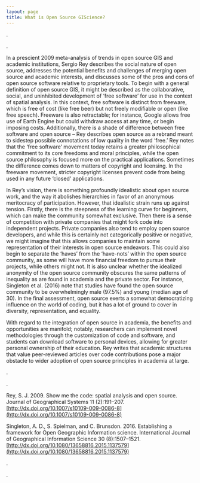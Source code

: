 ```yaml
---
layout: page
title: What is Open Source GIScience?
---
```


.

.


In a prescient 2009 meta-analysis of trends in open source GIS and academic institutions, Sergio Rey describes the social nature of open source, addresses the potential benefits and challenges of merging open source and academic interests, and discusses some of the pros and cons of open source software relative to proprietary tools. To begin with a general definition of open source GIS, it might be described as the collaborative, social, and uninhibited development of ‘free software’ for use in the context of spatial analysis. In this context, free software is distinct from freeware, which is free of cost (like free beer) but not freely modifiable or open (like free speech). Freeware is also retractable; for instance, Google allows free use of Earth Engine but could withdraw access at any time, or begin imposing costs. Additionally, there is a shade of difference between free software and open source – Rey describes open source as a rebrand meant to sidestep possible connotations of low quality in the word ‘free.’ Rey notes that the ‘free software’ movement today retains a greater philosophical commitment to its core freedoms and moral principles, while the open source philosophy is focused more on the practical applications. Sometimes the difference comes down to matters of copyright and licensing. In the freeware movement, stricter copyright licenses prevent code from being used in any future ‘closed’ applications.

In Rey’s vision, there is something profoundly idealistic about open source work, and the way it abolishes hierarchies in favor of an anonymous meritocracy of participation. However, that idealistic strain runs up against tension. Firstly, there is the steepness of the learning curve for beginners, which can make the community somewhat exclusive. Then there is a sense of competition with private companies that might fork code into independent projects. Private companies also tend to employ open source developers, and while this is certainly not categorically positive or negative, we might imagine that this allows companies to maintain some representation of their interests in open source endeavors. This could also begin to separate the ‘haves’ from the ‘have-nots’ within the open source community, as some will have more financial freedom to pursue their projects, while others might not. It is also unclear whether the idealized anonymity of the open source community obscures the same patterns of inequality as are found in academia and the private sector. For instance, Singleton et al. (2016) note that studies have found the open source community to be overwhelmingly male (97.5%) and young (median age of 30). In the final assessment, open source exerts a somewhat democratizing influence on the world of coding, but it has a lot of ground to cover in diversity, representation, and equality.

With regard to the integration of open source in academia, the benefits and opportunities are manifold; notably, researchers can implement novel methodologies through the customization of code and software, and students can download software to personal devices, allowing for greater personal ownership of their education. Rey writes that academic structures that value peer-reviewed articles over code contributions pose a major obstacle to wider adoption of open source principles in academia at large.



.

.




Rey, S. J. 2009. Show me the code: spatial analysis and open source. Journal of Geographical Systems 11 (2):191–207. [http://dx.doi.org/10.1007/s10109-009-0086-8](http://dx.doi.org/10.1007/s10109-009-0086-8)

Singleton, A. D., S. Spielman, and C. Brunsdon. 2016. Establishing a framework for Open Geographic Information science. International Journal of Geographical Information Science 30 (8):1507–1521. [http://dx.doi.org/10.1080/13658816.2015.1137579](http://dx.doi.org/10.1080/13658816.2015.1137579)

.



.
